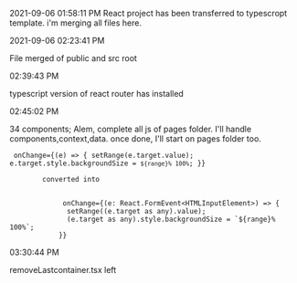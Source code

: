 2021-09-06 01:58:11 PM
React project has been transferred to typescropt template. i'm merging all files here.

2021-09-06 02:23:41 PM

File merged of public and src root

02:39:43 PM

typescript version of react router has installed

02:45:02 PM

34 components; Alem, complete all js of pages folder. I'll handle components,context,data. once done, I'll start on pages folder too.


<code> onChange={(e) => {
              setRange(e.target.value);
              e.target.style.backgroundSize = `${range}% 100%`;
            }} </code>

            converted into 
<code>
             onChange={(e: React.FormEvent&lt;HTMLInputElement&gt;) => {
              setRange((e.target as any).value);
              (e.target as any).style.backgroundSize = `${range}% 100%`;
            }}
</code>


03:30:44 PM

removeLastcontainer.tsx left
